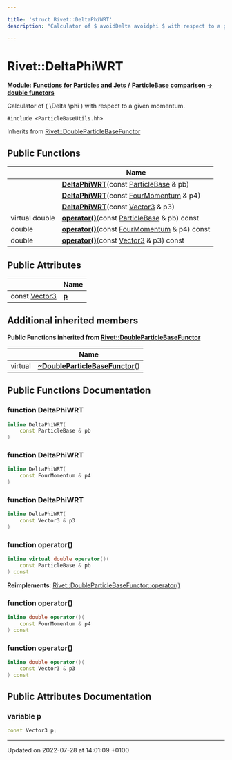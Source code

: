 ```yaml
---

title: 'struct Rivet::DeltaPhiWRT'
description: "Calculator of $ avoidDelta avoidphi $ with respect to a given momentum. "

---
```


# Rivet::DeltaPhiWRT

**Module:** **[Functions for Particles and Jets](http://example.org/modules/group__particlebaseutils/)** **/** **[ParticleBase comparison -> double functors](http://example.org/modules/group__particlebaseutils__pb2dbl/)**



Calculator of \( \Delta \phi \) with respect to a given momentum. 


`#include <ParticleBaseUtils.hh>`

Inherits from [Rivet::DoubleParticleBaseFunctor](http://example.org/classes/structrivet_1_1doubleparticlebasefunctor/)

## Public Functions

|                | Name           |
| -------------- | -------------- |
| | **[DeltaPhiWRT](http://example.org/modules/group__particlebaseutils/#function-deltaphiwrt)**(const <a href="http://example.org/classes/classrivet_1_1particlebase/">ParticleBase</a> & pb) |
| | **[DeltaPhiWRT](http://example.org/modules/group__particlebaseutils/#function-deltaphiwrt)**(const <a href="http://example.org/classes/classrivet_1_1fourmomentum/">FourMomentum</a> & p4) |
| | **[DeltaPhiWRT](http://example.org/modules/group__particlebaseutils/#function-deltaphiwrt)**(const <a href="http://example.org/classes/classrivet_1_1vector3/">Vector3</a> & p3) |
| virtual double | **[operator()](http://example.org/modules/group__particlebaseutils/#function-operator())**(const <a href="http://example.org/classes/classrivet_1_1particlebase/">ParticleBase</a> & pb) const |
| double | **[operator()](http://example.org/modules/group__particlebaseutils/#function-operator())**(const <a href="http://example.org/classes/classrivet_1_1fourmomentum/">FourMomentum</a> & p4) const |
| double | **[operator()](http://example.org/modules/group__particlebaseutils/#function-operator())**(const <a href="http://example.org/classes/classrivet_1_1vector3/">Vector3</a> & p3) const |

## Public Attributes

|                | Name           |
| -------------- | -------------- |
| const <a href="http://example.org/classes/classrivet_1_1vector3/">Vector3</a> | **[p](http://example.org/modules/group__particlebaseutils/#variable-p)**  |

## Additional inherited members

**Public Functions inherited from [Rivet::DoubleParticleBaseFunctor](http://example.org/classes/structrivet_1_1doubleparticlebasefunctor/)**

|                | Name           |
| -------------- | -------------- |
| virtual | **[~DoubleParticleBaseFunctor](http://example.org/modules/group__particlebaseutils/#function-~doubleparticlebasefunctor)**() |


## Public Functions Documentation

### function DeltaPhiWRT

```cpp
inline DeltaPhiWRT(
    const ParticleBase & pb
)
```


### function DeltaPhiWRT

```cpp
inline DeltaPhiWRT(
    const FourMomentum & p4
)
```


### function DeltaPhiWRT

```cpp
inline DeltaPhiWRT(
    const Vector3 & p3
)
```


### function operator()

```cpp
inline virtual double operator()(
    const ParticleBase & pb
) const
```


**Reimplements**: [Rivet::DoubleParticleBaseFunctor::operator()](http://example.org/modules/group__particlebaseutils/#function-operator())


### function operator()

```cpp
inline double operator()(
    const FourMomentum & p4
) const
```


### function operator()

```cpp
inline double operator()(
    const Vector3 & p3
) const
```


## Public Attributes Documentation

### variable p

```cpp
const Vector3 p;
```


-------------------------------

Updated on 2022-07-28 at 14:01:09 +0100
